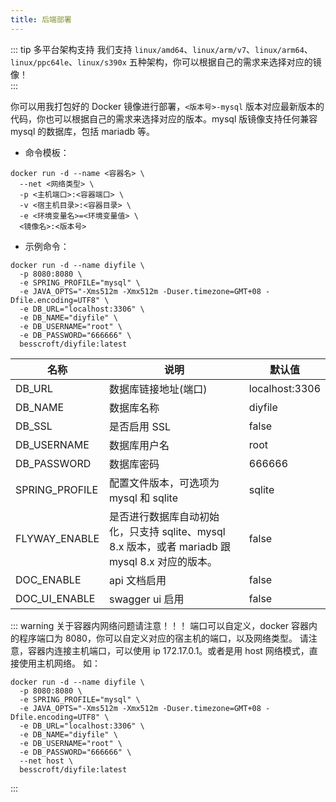 ```yaml
---
title: 后端部署
---
```


::: tip 多平台架构支持
我们支持 `linux/amd64`、`linux/arm/v7`、`linux/arm64`、`linux/ppc64le`、`linux/s390x` 五种架构，你可以根据自己的需求来选择对应的镜像！  
:::

你可以用我打包好的 Docker 镜像进行部署，`<版本号>-mysql` 版本对应最新版本的代码，你也可以根据自己的需求来选择对应的版本。mysql 版镜像支持任何兼容 mysql 的数据库，包括 mariadb 等。

* 命令模板：

```shell
docker run -d --name <容器名> \
  --net <网络类型> \
  -p <主机端口>:<容器端口> \
  -v <宿主机目录>:<容器目录> \
  -e <环境变量名>=<环境变量值> \
  <镜像名>:<版本号>
```

* 示例命令：

```shell
docker run -d --name diyfile \
  -p 8080:8080 \
  -e SPRING_PROFILE="mysql" \
  -e JAVA_OPTS="-Xms512m -Xmx512m -Duser.timezone=GMT+08 -Dfile.encoding=UTF8" \
  -e DB_URL="localhost:3306" \
  -e DB_NAME="diyfile" \
  -e DB_USERNAME="root" \
  -e DB_PASSWORD="666666" \
  besscroft/diyfile:latest
```

| 名称          | 说明                                                         | 默认值         |
| ------------- | ------------------------------------------------------------ | -------------- |
| DB_URL        | 数据库链接地址(端口)                                         | localhost:3306 |
| DB_NAME       | 数据库名称                                                   | diyfile        |
| DB_SSL        | 是否启用 SSL                                                 | false          |
| DB_USERNAME   | 数据库用户名                                                 | root           |
| DB_PASSWORD   | 数据库密码                                                   | 666666         |
| SPRING_PROFILE | 配置文件版本，可选项为 mysql 和 sqlite                                         | sqlite |
| FLYWAY_ENABLE | 是否进行数据库自动初始化，只支持 sqlite、mysql 8.x 版本，或者 mariadb 跟 mysql 8.x 对应的版本。 | false          |
| DOC_ENABLE    | api 文档启用                                                 | false          |
| DOC_UI_ENABLE | swagger ui 启用                                              | false          |

::: warning 关于容器内网络问题请注意！！！
端口可以自定义，docker 容器内的程序端口为 8080，你可以自定义对应的宿主机的端口，以及网络类型。
请注意，容器内连接主机端口，可以使用 ip 172.17.0.1。或者是用 host 网络模式，直接使用主机网络。
如：

```shell
docker run -d --name diyfile \
  -p 8080:8080 \
  -e SPRING_PROFILE="mysql" \
  -e JAVA_OPTS="-Xms512m -Xmx512m -Duser.timezone=GMT+08 -Dfile.encoding=UTF8" \
  -e DB_URL="localhost:3306" \
  -e DB_NAME="diyfile" \
  -e DB_USERNAME="root" \
  -e DB_PASSWORD="666666" \
  --net host \
  besscroft/diyfile:latest
```
:::
